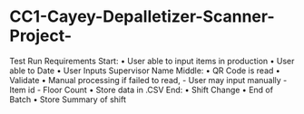 # CC1-Cayey-Depalletizer-Scanner-Project-
Test Run Requirements
Start:
•	User able to input items in production
•	User able to Date
•	User Inputs Supervisor Name
Middle:
•	QR Code is read
•	Validate
•	Manual processing if failed to read, 
	    - User may input manually
            - Item id
            - Floor Count
•	Store data in .CSV
End:
•	Shift Change
•	End of Batch 
•	Store Summary of shift
